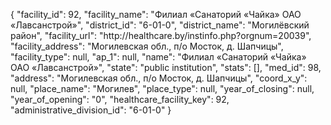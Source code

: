 {
    "facility_id": 92,
    "facility_name": "Филиал «Санаторий «Чайка» ОАО «Лавсанстрой»",
    "district_id": "6-01-0",
    "district_name": "Могилёвский район",
    "facility_url": "http:\/\/healthcare.by\/instinfo.php?orgnum=20039",
    "facility_address": "Могилевская обл., п\/о Мосток, д. Шапчицы",
    "facility_type": null,
    "ap_1": null,
    "name": "Филиал «Санаторий «Чайка» ОАО «Лавсанстрой»",
    "state": "public institution",
    "stats": [],
    "med_id": 98,
    "address": "Могилевская обл., п\/о Мосток, д. Шапчицы",
    "coord_x_y": null,
    "place_name": "Могилев",
    "place_type": null,
    "year_of_closing": null,
    "year_of_opening": "0",
    "healthcare_facility_key": 92,
    "administrative_division_id": "6-01-0"
}